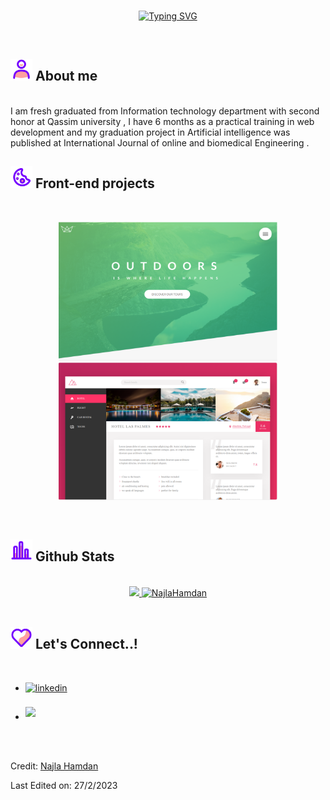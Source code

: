 <br>
<p align="center">
<a href="https://git.io/typing-svg"><img src="https://readme-typing-svg.herokuapp.com?font=Time+new+Roman&size=25&pause=1000&color=B185DB&width=435&lines=Hi+I+am+Najla+Hamdan;IT+honor+Graduate;Full+Stack+Developer;also+interesting+in+AI;See+my+projects+down" alt="Typing SVG" /></a>
  </p>
  <br>

## <img src="https://github.com/NajlaHamdan/NajlaHamdan/blob/main/images//user-svgrepo-com.svg" width="35"><b> About me </b>
<br>
 I am fresh graduated from Information technology department with second honor at Qassim university , I have 6 months as a practical training in web development and my graduation project in Artificial intelligence was published at International Journal of online and biomedical Engineering . 
 
 <br>
 
<!--
**NajlaHamdan/NajlaHamdan** is a ✨ _special_ ✨ repository because its `README.md` (this file) appears on your GitHub profile.
[alt text](./images/waves.svg)

Here are some ideas to get you started:

- 🔭 I’m currently working on ...
- 🌱 I’m currently learning ...
- 👯 I’m looking to collaborate on ...
- 🤔 I’m looking for help with ...
- 💬 Ask me about ...
- 📫 How to reach me: ...
- 😄 Pronouns: ...
- ⚡ Fun fact: ...
-->



## <img src="https://github.com/NajlaHamdan/NajlaHamdan/blob/main/images//cookie-svgrepo-com.svg" width="35"><b> Front-end projects </b>
<br>
<p align="center">
<a href="https://advanced-css-course-weld.vercel.app/"><img src="https://github.com/NajlaHamdan/NajlaHamdan/blob/main/images/Natours.png" width="350"/></a>
<a href="https://advanced-css-course-nayq.vercel.app/"><img src="https://github.com/NajlaHamdan/NajlaHamdan/blob/main/images/Trillo.png" width="350" /></a>
</p>
	<br>

## <img src="https://github.com/NajlaHamdan/NajlaHamdan/blob/main/images/bar-svgrepo-com.svg" width="35"><b> Github Stats </b>
<br>
<div align="center">
<a href="https://github.com/NajlaHamdan/">
  <img src="https://github-readme-stats.vercel.app/api?username=NajlaHamdan&include_all_commits=true&count_private=true&show_icons=true&line_height=20&title_color=7251b5&icon_color=a06cd5&text_color=9163cb&bg_color=0,dac3e8,fff" width="450"/>
  <img src="https://github-readme-stats.vercel.app/api/top-langs?username=NajlaHamdan&show_icons=true&locale=en&layout=compact&line_height=20&title_color=7251b5&icon_color=a06cd5&text_color=9163cb&bg_color=0,dac3e8,fff" width="350"  alt="NajlaHamdan"/>

</a>
</div>

<br>


## <img src="https://github.com/NajlaHamdan/NajlaHamdan/blob/main/images/chat-love-message-svgrepo-com.svg" width ="35"> <b> Let's Connect..!</b>
<br>
<div align='left'>
  
<ul>

<li>
<a href="https://linkedin.com/in/Najla-alofi" target="_blank">
<img src="https://img.shields.io/badge/linkedin:  NajlaHamdan-%2300acee.svg?color=405DE6&style=for-the-badge&logo=linkedin&logoColor=white" alt=linkedin style="margin-bottom: 5px;"/>
</a>
</li>

<br>

<li>
<a href="mailto:NajlaAlofii@gmail.com" target="_blank">
<img src="https://img.shields.io/badge/gmail:  NajlaHamdan-%23EA4335.svg?style=for-the-badge&logo=gmail&logoColor=white" t=mail style="margin-bottom: 5px;" />
</a>
</li>
	
</ul>
</div>

<br>
<br>

Credit: [Najla Hamdan](https://linkedin.com/in/Najla-alofi)

Last Edited on: 27/2/2023
